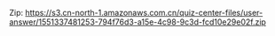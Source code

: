 Zip: https://s3.cn-north-1.amazonaws.com.cn/quiz-center-files/user-answer/1551337481253-794f76d3-a15e-4c98-9c3d-fcd10e29e02f.zip